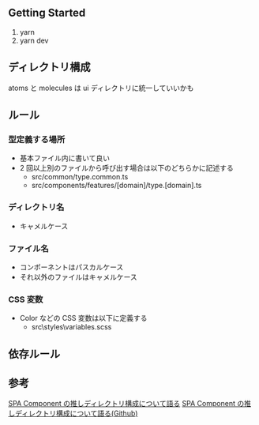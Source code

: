 ## Getting Started

1. yarn
2. yarn dev

## ディレクトリ構成

atoms と molecules は ui ディレクトリに統一していいかも

## ルール

### 型定義する場所

- 基本ファイル内に書いて良い
- 2 回以上別のファイルから呼び出す場合は以下のどちらかに記述する
  - src/common/type.common.ts
  - src/components/features/[domain]/type.[domain].ts

### ディレクトリ名

- キャメルケース

### ファイル名

- コンポーネントはパスカルケース
- それ以外のファイルはキャメルケース

### CSS 変数

- Color などの CSS 変数は以下に定義する
  - src\styles\variables.scss

## 依存ルール

## 参考

[SPA Component の推しディレクトリ構成について語る](https://zenn.dev/yoshiko/articles/99f8047555f700)
[SPA Component の推しディレクトリ構成について語る(Github)](https://github.com/yoshiko-pg/next-template)
